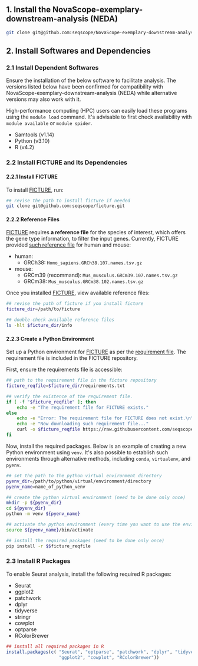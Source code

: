 ## 1. Install the NovaScope-exemplary-downstream-analysis (NEDA)

```bash
git clone git@github.com:seqscope/NovaScope-exemplary-downstream-analysis.git 
```

## 2. Install Softwares and Dependencies

### 2.1 Install Dependent Softwares

Ensure the installation of the below software to facilitate analysis. The versions listed below have been confirmed for compatibility with NovaScope-exemplary-downstream-analysis (NEDA) while alternative versions may also work with it.

High-performance computing (HPC) users can easily load these programs using the `module load` command. It's advisable to first check availability with `module available` or `module spider`.

* Samtools (v1.14)
* Python (v3.10) 
* R (v4.2)

### 2.2 Install FICTURE and Its Dependencies

#### 2.2.1 Install FICTURE

To install [FICTURE](https://github.com/seqscope/ficture/tree/protocol), run:

```bash
## revise the path to install ficture if needed
git clone git@github.com:seqscope/ficture.git
```

#### 2.2.2 Reference Files

[FICTURE](https://github.com/seqscope/ficture/tree/protocol) requires **a reference file** for the species of interest, which offers the gene type information, to filter the input genes. Currently, FICTURE provided [such reference file](https://github.com/seqscope/ficture/tree/protocol/info) for human and mouse:

* human: 
    * GRCh38: `Homo_sapiens.GRCh38.107.names.tsv.gz`
* mouse: 
    * GRCm39 (recommand): `Mus_musculus.GRCm39.107.names.tsv.gz`
    * GRCm38: `Mus_musculus.GRCm38.102.names.tsv.gz`

Once you installed [FICTURE](https://github.com/seqscope/ficture/tree/protocol), view available reference files:

```bash
## revise the path of ficture if you install ficture 
ficture_dir=/path/to/ficture

## double-check available reference files
ls -hlt $ficture_dir/info
```

#### 2.2.3 Create a Python Environment

Set up a Python environment for [FICTURE](https://github.com/seqscope/ficture/tree/protocol) as per the [requirement file](https://github.com/seqscope/ficture/blob/8ceb419618c1181bb673255427b53198c4887cfa/requirements.txt). The requirement file is included in the FICTURE repository.

First, ensure the requirements file is accessible:

```bash
## path to the requirement file in the ficture repository
ficture_reqfile=$ficture_dir/requirements.txt

## verify the existence of the requirement file.
if [ -f "$ficture_reqfile" ]; then
    echo -e "The requirement file for FICTURE exists."
else
    echo -e "Error: The requirement file for FICTURE does not exist.\n"
    echo -e "Now downloading such requirement file..."
    curl -o $ficture_reqfile https://raw.githubusercontent.com/seqscope/ficture/8ceb419618c1181bb673255427b53198c4887cfa/requirements.txt
fi
```

Now, install the required packages. Below is an example of creating a new Python environment using `venv`. It's also possible to establish such environments through alternative methods, including `conda`, `virtualenv`, and `pyenv`.

```bash
## set the path to the python virtual environment directory
pyenv_dir=/path/to/python/virtual/environment/directory
pyenv_name=name_of_python_venv

## create the python virtual environment (need to be done only once)
mkdir -p ${pyenv_dir}
cd ${pyenv_dir}
python -m venv ${pyenv_name}

## activate the python environment (every time you want to use the environment)
source ${pyenv_name}/bin/activate

## install the required packages (need to be done only once)
pip install -r $$ficture_reqfile
```

### 2.3 Install R Packages

To enable Seurat analysis, install the following required R packages:

* Seurat
* ggplot2
* patchwork
* dplyr
* tidyverse
* stringr
* cowplot
* optparse
* RColorBrewer

```R
## install all required packages in R
install.packages(c( "Seurat", "optparse", "patchwork", "dplyr", "tidyverse", "stringr", 
                    "ggplot2", "cowplot", "RColorBrewer"))
```